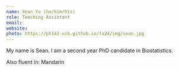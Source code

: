 ```yaml
---
name: Sean Yu (he/him/his)
role: Teaching Assistant
email: 
website: 
photo: https://ph142-ucb.github.io/fa24/img/sean.jpg
---
```


My name is Sean. I am a second year PhD candidate in Biostatistics.

Also fluent in: Mandarin 